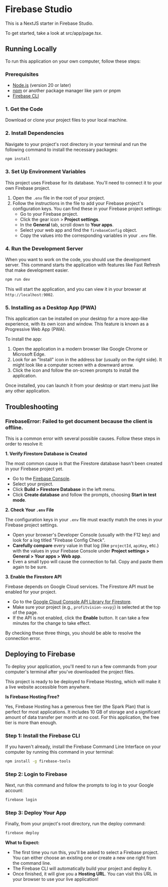 # Firebase Studio

This is a NextJS starter in Firebase Studio.

To get started, take a look at src/app/page.tsx.

## Running Locally

To run this application on your own computer, follow these steps:

### Prerequisites

- [Node.js](https://nodejs.org/) (version 20 or later)
- [npm](https://www.npmjs.com/) or another package manager like yarn or pnpm
- [Firebase CLI](https://firebase.google.com/docs/cli#install_the_cli)

### 1. Get the Code

Download or clone your project files to your local machine.

### 2. Install Dependencies

Navigate to your project's root directory in your terminal and run the following command to install the necessary packages:

```bash
npm install
```

### 3. Set Up Environment Variables

This project uses Firebase for its database. You'll need to connect it to your own Firebase project.

1.  Open the `.env` file in the root of your project.
2.  Follow the instructions in the file to add your Firebase project's configuration keys. You can find these in your Firebase project settings:
    - Go to your Firebase project.
    - Click the gear icon > **Project settings**.
    - In the **General** tab, scroll down to **Your apps**.
    - Select your web app and find the `firebaseConfig` object.
    - Copy the values into the corresponding variables in your `.env` file.

### 4. Run the Development Server

When you want to work on the code, you should use the development server. This command starts the application with features like Fast Refresh that make development easier.

```bash
npm run dev
```

This will start the application, and you can view it in your browser at `http://localhost:9002`.

### 5. Installing as a Desktop App (PWA)

This application can be installed on your desktop for a more app-like experience, with its own icon and window. This feature is known as a Progressive Web App (PWA).

To install the app:

1.  Open the application in a modern browser like Google Chrome or Microsoft Edge.
2.  Look for an "Install" icon in the address bar (usually on the right side). It might look like a computer screen with a downward arrow.
3.  Click the icon and follow the on-screen prompts to install the application.

Once installed, you can launch it from your desktop or start menu just like any other application.

## Troubleshooting

### FirebaseError: Failed to get document because the client is offline.

This is a common error with several possible causes. Follow these steps in order to resolve it:

**1. Verify Firestore Database is Created**

The most common cause is that the Firestore database hasn't been created in your Firebase project yet.
- Go to the [Firebase Console](https://console.firebase.google.com/).
- Select your project.
- Click **Build > Firestore Database** in the left menu.
- Click **Create database** and follow the prompts, choosing **Start in test mode**.

**2. Check Your `.env` File**

The configuration keys in your `.env` file must exactly match the ones in your Firebase project settings.
- Open your browser's Developer Console (usually with the F12 key) and look for a log titled "Firebase Config Check".
- **Carefully compare** every value in that log (like `projectId`, `apiKey`, etc.) with the values in your Firebase Console under **Project settings > General > Your apps > Web app**.
- Even a small typo will cause the connection to fail. Copy and paste them again to be sure.

**3. Enable the Firestore API**

Firebase depends on Google Cloud services. The Firestore API must be enabled for your project.
- Go to the [Google Cloud Console API Library for Firestore](https://console.cloud.google.com/apis/library/firestore.googleapis.com).
- Make sure your project (e.g., `profitvision-xxvpj`) is selected at the top of the page.
- If the API is not enabled, click the **Enable** button. It can take a few minutes for the change to take effect.

By checking these three things, you should be able to resolve the connection error.


## Deploying to Firebase

To deploy your application, you'll need to run a few commands from your computer's terminal after you've downloaded the project files.

This project is ready to be deployed to Firebase Hosting, which will make it a live website accessible from anywhere.

**Is Firebase Hosting Free?**

Yes, Firebase Hosting has a generous free tier (the Spark Plan) that is perfect for most applications. It includes 10 GB of storage and a significant amount of data transfer per month at no cost. For this application, the free tier is more than enough.

### Step 1: Install the Firebase CLI

If you haven't already, install the Firebase Command Line Interface on your computer by running this command in your terminal:

```bash
npm install -g firebase-tools
```

### Step 2: Login to Firebase

Next, run this command and follow the prompts to log in to your Google account:
```bash
firebase login
```

### Step 3: Deploy Your App

Finally, from your project's root directory, run the deploy command:

```bash
firebase deploy
```

**What to Expect:**

- The first time you run this, you'll be asked to select a Firebase project. You can either choose an existing one or create a new one right from the command line.
- The Firebase CLI will automatically build your project and deploy it.
- Once finished, it will give you a **Hosting URL**. You can visit this URL in your browser to use your live application!
